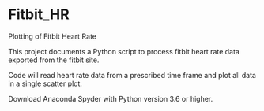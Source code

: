 # Fitbit_HR
Plotting of Fitbit Heart Rate

This project documents a Python script to process fitbit heart rate data exported from the fitbit site.

Code will read heart rate data from a prescribed time frame and plot all data in a single scatter plot.

Download Anaconda Spyder with Python version 3.6 or higher.
